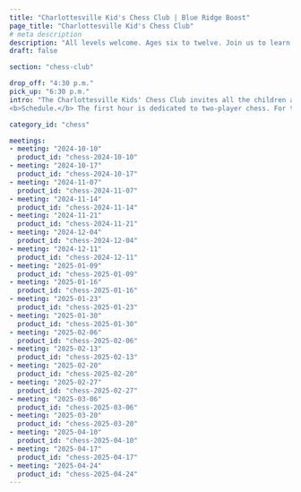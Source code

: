 ```yaml
---
title: "Charlottesville Kid's Chess Club | Blue Ridge Boost"
page_title: "Charlottesville Kid's Chess Club"
# meta description
description: "All levels welcome. Ages six to twelve. Join us to learn and play chess!"
draft: false

section: "chess-club"

drop_off: "4:30 p.m."
pick_up: "6:30 p.m."
intro: "The Charlottesville Kids' Chess Club invites all the children ages six to twelve to two hours of chess. The meetings are held at Blue Ridge Boost. <br>
<b>Schedule.</b> The first hour is dedicated to two-player chess. For the second hour, participants may choose between standard two-player chess and chess variants, including dice chess and four player chess."

category_id: "chess"

meetings: 
- meeting: "2024-10-10"
  product_id: "chess-2024-10-10"
- meeting: "2024-10-17"
  product_id: "chess-2024-10-17"
- meeting: "2024-11-07"
  product_id: "chess-2024-11-07"
- meeting: "2024-11-14"
  product_id: "chess-2024-11-14"
- meeting: "2024-11-21"
  product_id: "chess-2024-11-21"
- meeting: "2024-12-04"
  product_id: "chess-2024-12-04"
- meeting: "2024-12-11"
  product_id: "chess-2024-12-11"
- meeting: "2025-01-09"
  product_id: "chess-2025-01-09"
- meeting: "2025-01-16"
  product_id: "chess-2025-01-16"
- meeting: "2025-01-23"
  product_id: "chess-2025-01-23"
- meeting: "2025-01-30"
  product_id: "chess-2025-01-30"
- meeting: "2025-02-06"
  product_id: "chess-2025-02-06"
- meeting: "2025-02-13"
  product_id: "chess-2025-02-13"
- meeting: "2025-02-20"
  product_id: "chess-2025-02-20"
- meeting: "2025-02-27"
  product_id: "chess-2025-02-27"
- meeting: "2025-03-06"
  product_id: "chess-2025-03-06"
- meeting: "2025-03-20"
  product_id: "chess-2025-03-20"
- meeting: "2025-04-10"
  product_id: "chess-2025-04-10"
- meeting: "2025-04-17"
  product_id: "chess-2025-04-17"
- meeting: "2025-04-24"
  product_id: "chess-2025-04-24"
---
```

